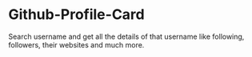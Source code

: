 # Github-Profile-Card
Search username and get all the details of that username like following, followers, their websites and much more.
